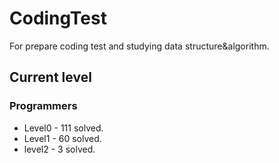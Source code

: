 # CodingTest

For prepare coding test and studying data structure&algorithm.

## Current level

### Programmers

- Level0 - 111 solved.
- Level1 - 60  solved.
- level2 - 3 solved.
